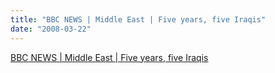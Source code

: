 ```yaml
---
title: "BBC NEWS | Middle East | Five years, five Iraqis"
date: "2008-03-22"
---
```


[BBC NEWS | Middle East | Five years, five Iraqis](http://news.bbc.co.uk/2/hi/middle_east/7305270.stm)
